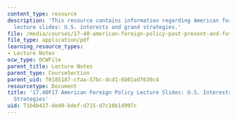 ```yaml
---
content_type: resource
description: 'This resource contains information regarding American foreign policy
  lecture slides: U.S. interests and grand strategies.'
file: /media/courses/17-40-american-foreign-policy-past-present-and-future-fall-2017/71b4b427de49bdefd715d7c10b1d997c_MIT17_40F17_USIntrestStrat.pdf
file_type: application/pdf
learning_resource_types:
- Lecture Notes
ocw_type: OCWFile
parent_title: Lecture Notes
parent_type: CourseSection
parent_uid: f0185187-cfaa-57bc-dcd1-6b01adf630c4
resourcetype: Document
title: '17.40F17 American Foreign Policy Lecture Slides: U.S. Interests and Grand
  Strategies'
uid: 71b4b427-de49-bdef-d715-d7c10b1d997c
---
```

